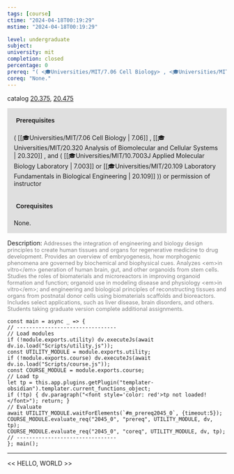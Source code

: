 ```yaml
---
tags: [course]
ctime: "2024-04-18T00:19:29"
mstime: "2024-04-18T00:19:29"

level: undergraduate
subject: 
university: mit
completion: closed
percentage: 0
prereq: "( <🎓Universities/MIT/7.06 Cell Biology> , <🎓Universities/MIT/20.320 Analysis of Biomolecular and Cellular Systems> , and ( <🎓Universities/MIT/10.7003J Applied Molecular Biology Laboratory> or <🎓Universities/MIT/20.109 Laboratory Fundamentals in Biological Engineering> )) or permission of instructor"
coreq: "None."
---
```


catalog [20.375](http://student.mit.edu/catalog/m20a.html#20.375), [20.475](http://student.mit.edu/catalog/m20a.html#20.475)

<span style="display: block; padding: 15px; background-color: rgb(100, 100, 100, 0.2);"><font id="m_prereq2045_0" style="display: block; font-family: Arial, sans-serif; font-weight: bold; padding: 5px">Prerequisites</font><br><span id="prereq2045_0">( [[🎓Universities/MIT/7.06 Cell Biology | 7.06]] , [[🎓Universities/MIT/20.320 Analysis of Biomolecular and Cellular Systems | 20.320]] , and ( [[🎓Universities/MIT/10.7003J Applied Molecular Biology Laboratory | 7.003]] or [[🎓Universities/MIT/20.109 Laboratory Fundamentals in Biological Engineering | 20.109]] )) or permission of instructor</span></span>
<span style="display: block; padding: 15px; background-color: rgb(100, 100, 100, 0.2);"><font id="m_coreq2045_0" style="display: block; font-family: Arial, sans-serif; font-weight: bold; padding: 5px">Corequisites</font><br><span id="coreq2045_0">None.</span></span>

<font style="">Description:</font>
<font style="color: grey; font-size: 0.8rem;">Addresses the integration of engineering and biology design principles to create human tissues and organs for regenerative medicine to drug development. Provides an overview of embryogenesis, how morphogenic phenomena are governed by biochemical and biophysical cues. Analyzes &lt;em&gt;in vitro&lt;/em&gt; generation of human brain, gut, and other organoids from stem cells. Studies the roles of biomaterials and microreactors in improving organoid formation and function; organoid use in modeling disease and physiology &lt;em&gt;in vitro&lt;/em&gt;; and engineering and biological principles of reconstructing tissues and organs from postnatal donor cells using biomaterials scaffolds and bioreactors. Includes select applications, such as liver disease, brain disorders, and others. Students taking graduate version complete additional assignments.</font>

```dataviewjs
const main = async _ => {
// --------------------------------
// Load modules
if (!module.exports.utility) dv.executeJs(await dv.io.load("Scripts/utility.js"));
const UTILITY_MODULE = module.exports.utility;
if (!module.exports.course) dv.executeJs(await dv.io.load("Scripts/course.js"));
const COURSE_MODULE = module.exports.course;
// Load tp
let tp = this.app.plugins.getPlugin("templater-obsidian").templater.current_functions_object;
if (!tp) { dv.paragraph("<font style='color: red'>tp not loaded!</font>"); return; }
// Evaluate
await UTILITY_MODULE.waitForElements(`#m_prereq2045_0`, {timeout:5});
COURSE_MODULE.evaluate_req("2045_0", "prereq", UTILITY_MODULE, dv, tp);
COURSE_MODULE.evaluate_req("2045_0", "coreq", UTILITY_MODULE, dv, tp);
// --------------------------------
}; main();
```

---

<< HELLO, WORLD >>
